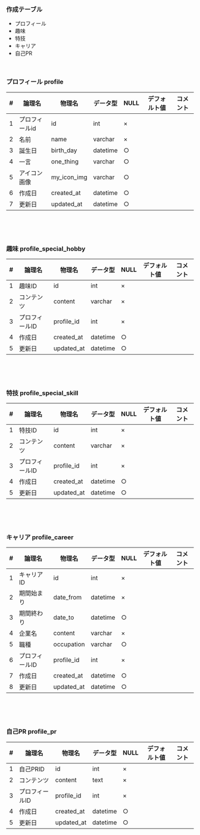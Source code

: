 ### 作成テーブル

- プロフィール
- 趣味
- 特技
- キャリア
- 自己PR

<br>

### プロフィール profile

|  #  |  論理名  |  物理名  |  データ型  |  NULL  |  デフォルト値  |  コメント | 
| ---- | ---- | ---- | ---- | ---- | ---- | ---- | 
|  1  | プロフィールid   |  id  |  int  |  ×  |    |    | 
|  2  |  名前  |  name |  varchar  |  ×  |    |    | 
|  3  |  誕生日  |  birth_day  |  datetime  |  ○  |    |    | 
|  4  |  一言  |  one_thing  |  varchar  |  ○  |    |    | 
|  5  |  アイコン画像  |  my_icon_img  |  varchar  |  ○  |    |    | 
|  6  |  作成日  |  created_at  |  datetime  |  ○  |    |    | 
|  7  |  更新日  |  updated_at  |  datetime  |  ○  |    |    | 

<br>
<br>
<br>

### 趣味 profile_special_hobby

|  #  |  論理名  |  物理名  |  データ型  |  NULL  |  デフォルト値  |  コメント | 
| ---- | ---- | ---- | ---- | ---- | ---- | ---- | 
|  1  |  趣味ID  |  id |  int  |  ×  |    |    | 
|  2  |  コンテンツ  |  content  |  varchar  |  ×  |    |    | 
|  3  |  プロフィールID  |  profile_id  |  int  |  ×  |    |    | 
|  4  |  作成日  |  created_at  |  datetime  |  ○  |    |    | 
|  5  |  更新日  |  updated_at  |  datetime  |  ○  |    |    | 

<br>
<br>
<br>

### 特技 profile_special_skill

|  #  |  論理名  |  物理名  |  データ型  |  NULL  |  デフォルト値  |  コメント | 
| ---- | ---- | ---- | ---- | ---- | ---- | ---- | 
|  1  |  特技ID  |  id  |  int  |  ×  |    |   | 
|  2  |  コンテンツ  |  content  |  varchar  | × |    |    | 
|  3  |  プロフィールID  |  profile_id  |  int  |  ×  |    |    | 
|  4  |  作成日  |  created_at  |  datetime  |  ○  |    |    | 
|  5  |  更新日  |  updated_at  |  datetime  |  ○  |    |    | 

<br>
<br>
<br>

### キャリア profile_career

|  #  |  論理名  |  物理名  |  データ型  |  NULL  |  デフォルト値  |  コメント | 
| ---- | ---- | ---- | ---- | ---- | ---- | ---- | 
|  1  |  キャリアID  |  id  |  int  |  ×  |    |   | 
|  2  |  期間始まり  |  date_from  |  datetime  | × |    |    | 
|  3  |  期間終わり  |  date_to  |  datetime  |  ○  |    |    | 
|  4  |  企業名  |  content  |  varchar  |  ×  |    |    | 
|  5  |  職種  |  occupation  |  varchar  |  ○  |    |    | 
|  6  |  プロフィールID  |  profile_id  |  int  |  ×  |    |    | 
|  7  |  作成日  |  created_at  |  datetime  |  ○  |    |    | 
|  8  |  更新日  |  updated_at  |  datetime  |  ○  |    |    | 

<br>
<br>
<br>

### 自己PR profile_pr

|  #  |  論理名  |  物理名  |  データ型  |  NULL  |  デフォルト値  |  コメント | 
| ---- | ---- | ---- | ---- | ---- | ---- | ---- | 
|  1  |  自己PRID  |  id  |  int  |  ×  |    |    | 
|  2  |  コンテンツ  |  content  |  text  |  ×  |    |    | 
|  3  |  プロフィールID  |  profile_id  |  int  |  ×  |    |    | 
|  4  |  作成日  |  created_at  |  datetime  |  ○  |    |    | 
|  5  |  更新日  |  updated_at  |  datetime  |  ○  |    |    | 

<br>
<br>
<br>
